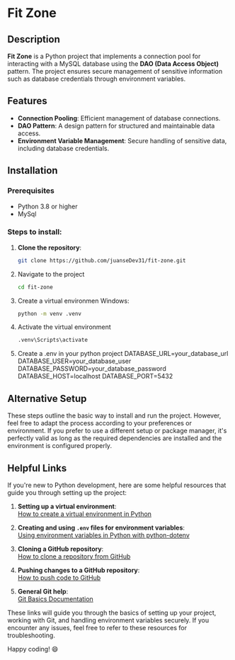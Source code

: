 # Fit Zone

## Description
**Fit Zone** is a Python project that implements a connection pool for interacting with a MySQL database using the **DAO (Data Access Object)** pattern. The project ensures secure management of sensitive information such as database credentials through environment variables.

## Features
- **Connection Pooling**: Efficient management of database connections.
- **DAO Pattern**: A design pattern for structured and maintainable data access.
- **Environment Variable Management**: Secure handling of sensitive data, including database credentials.

## Installation

### Prerequisites
- Python 3.8 or higher
- MySql

### Steps to install:
1. **Clone the repository**:
   ```bash
   git clone https://github.com/juanseDev31/fit-zone.git
2. Navigate to the project
   ```bash
   cd fit-zone
3. Create a virtual environmen Windows:
   ```bash
   python -m venv .venv
4. Activate the virtual environment
    ```bash
   .venv\Scripts\activate
5. Create a .env in your python project
   DATABASE_URL=your_database_url
DATABASE_USER=your_database_user
DATABASE_PASSWORD=your_database_password
DATABASE_HOST=localhost
DATABASE_PORT=5432

## Alternative Setup

These steps outline the basic way to install and run the project. However, feel free to adapt the process according to your preferences or environment. If you prefer to use a different setup or package manager, it's perfectly valid as long as the required dependencies are installed and the environment is configured properly.

## Helpful Links

If you're new to Python development, here are some helpful resources that guide you through setting up the project:

1. **Setting up a virtual environment**:  
   [How to create a virtual environment in Python](https://realpython.com/python-virtual-environments-a-primer/)
   
2. **Creating and using `.env` files for environment variables**:  
   [Using environment variables in Python with python-dotenv](https://pypi.org/project/python-dotenv/)

3. **Cloning a GitHub repository**:  
   [How to clone a repository from GitHub](https://docs.github.com/en/github/creating-cloning-and-archiving-repositories/cloning-a-repository)

4. **Pushing changes to a GitHub repository**:  
   [How to push code to GitHub](https://docs.github.com/en/github/using-git/pushing-commits-to-a-remote-repository)

5. **General Git help**:  
   [Git Basics Documentation](https://git-scm.com/doc)

These links will guide you through the basics of setting up your project, working with Git, and handling environment variables securely. If you encounter any issues, feel free to refer to these resources for troubleshooting.


Happy coding! 😄
